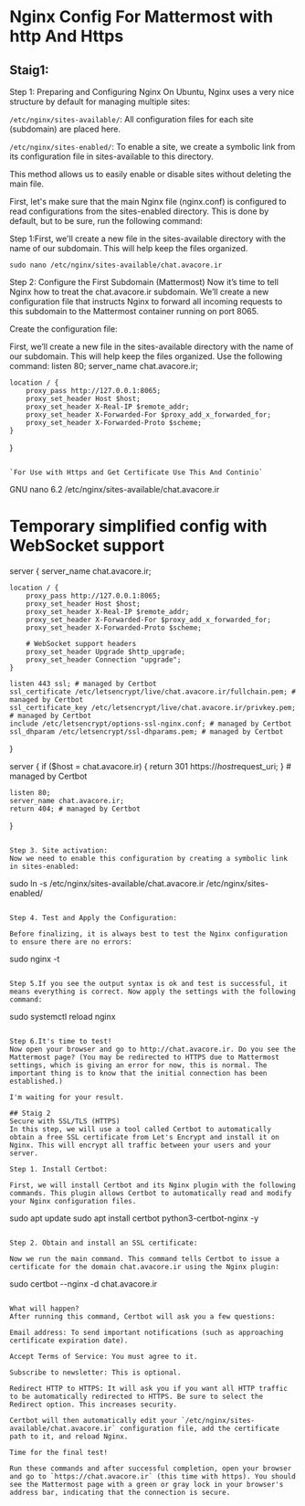 # Nginx Config For Mattermost with http And Https

## Staig1:
Step 1: Preparing and Configuring Nginx
On Ubuntu, Nginx uses a very nice structure by default for managing multiple sites:

`/etc/nginx/sites-available/`: All configuration files for each site (subdomain) are placed here.

`/etc/nginx/sites-enabled/`: To enable a site, we create a symbolic link from its configuration file in sites-available to this directory.

This method allows us to easily enable or disable sites without deleting the main file.

First, let's make sure that the main Nginx file (nginx.conf) is configured to read configurations from the sites-enabled directory. This is done by default, but to be sure, run the following command:

Step 1:First, we'll create a new file in the sites-available directory with the name of our subdomain. This will help keep the files organized.
```
sudo nano /etc/nginx/sites-available/chat.avacore.ir

```
Step 2: Configure the First Subdomain (Mattermost)
Now it’s time to tell Nginx how to treat the chat.avacore.ir subdomain. We’ll create a new configuration file that instructs Nginx to forward all incoming requests to this subdomain to the Mattermost container running on port 8065.

Create the configuration file:

First, we’ll create a new file in the sites-available directory with the name of our subdomain. This will help keep the files organized. Use the following command:
    listen 80;
    server_name chat.avacore.ir;

    location / {
        proxy_pass http://127.0.0.1:8065;
        proxy_set_header Host $host;
        proxy_set_header X-Real-IP $remote_addr;
        proxy_set_header X-Forwarded-For $proxy_add_x_forwarded_for;
        proxy_set_header X-Forwarded-Proto $scheme;
    }
}

```

`For Use with Https and Get Certificate Use This And Continio`

```
  GNU nano 6.2                                                             /etc/nginx/sites-available/chat.avacore.ir
# Temporary simplified config with WebSocket support
server {
    server_name chat.avacore.ir;

    location / {
        proxy_pass http://127.0.0.1:8065;
        proxy_set_header Host $host;
        proxy_set_header X-Real-IP $remote_addr;
        proxy_set_header X-Forwarded-For $proxy_add_x_forwarded_for;
        proxy_set_header X-Forwarded-Proto $scheme;

        # WebSocket support headers
        proxy_set_header Upgrade $http_upgrade;
        proxy_set_header Connection "upgrade";
    }

    listen 443 ssl; # managed by Certbot
    ssl_certificate /etc/letsencrypt/live/chat.avacore.ir/fullchain.pem; # managed by Certbot
    ssl_certificate_key /etc/letsencrypt/live/chat.avacore.ir/privkey.pem; # managed by Certbot
    include /etc/letsencrypt/options-ssl-nginx.conf; # managed by Certbot
    ssl_dhparam /etc/letsencrypt/ssl-dhparams.pem; # managed by Certbot

}

server {
    if ($host = chat.avacore.ir) {
        return 301 https://$host$request_uri;
    } # managed by Certbot


    listen 80;
    server_name chat.avacore.ir;
    return 404; # managed by Certbot


}

```

Step 3. Site activation:
Now we need to enable this configuration by creating a symbolic link in sites-enabled:

```
sudo ln -s /etc/nginx/sites-available/chat.avacore.ir /etc/nginx/sites-enabled/
```

Step 4. Test and Apply the Configuration:

Before finalizing, it is always best to test the Nginx configuration to ensure there are no errors:

```
sudo nginx -t
```

Step 5.If you see the output syntax is ok and test is successful, it means everything is correct. Now apply the settings with the following command:

```
sudo systemctl reload nginx

```

Step 6.It's time to test!
Now open your browser and go to http://chat.avacore.ir. Do you see the Mattermost page? (You may be redirected to HTTPS due to Mattermost settings, which is giving an error for now, this is normal. The important thing is to know that the initial connection has been established.)

I'm waiting for your result.

## Staig 2
Secure with SSL/TLS (HTTPS)
In this step, we will use a tool called Certbot to automatically obtain a free SSL certificate from Let's Encrypt and install it on Nginx. This will encrypt all traffic between your users and your server.

Step 1. Install Certbot:

First, we will install Certbot and its Nginx plugin with the following commands. This plugin allows Certbot to automatically read and modify your Nginx configuration files.

```
sudo apt update
sudo apt install certbot python3-certbot-nginx -y
```

Step 2. Obtain and install an SSL certificate:

Now we run the main command. This command tells Certbot to issue a certificate for the domain chat.avacore.ir using the Nginx plugin:

```
sudo certbot --nginx -d chat.avacore.ir
```

What will happen?
After running this command, Certbot will ask you a few questions:

Email address: To send important notifications (such as approaching certificate expiration date).

Accept Terms of Service: You must agree to it.

Subscribe to newsletter: This is optional.

Redirect HTTP to HTTPS: It will ask you if you want all HTTP traffic to be automatically redirected to HTTPS. Be sure to select the Redirect option. This increases security.

Certbot will then automatically edit your `/etc/nginx/sites-available/chat.avacore.ir` configuration file, add the certificate path to it, and reload Nginx.

Time for the final test!

Run these commands and after successful completion, open your browser and go to `https://chat.avacore.ir` (this time with https). You should see the Mattermost page with a green or gray lock in your browser's address bar, indicating that the connection is secure.
